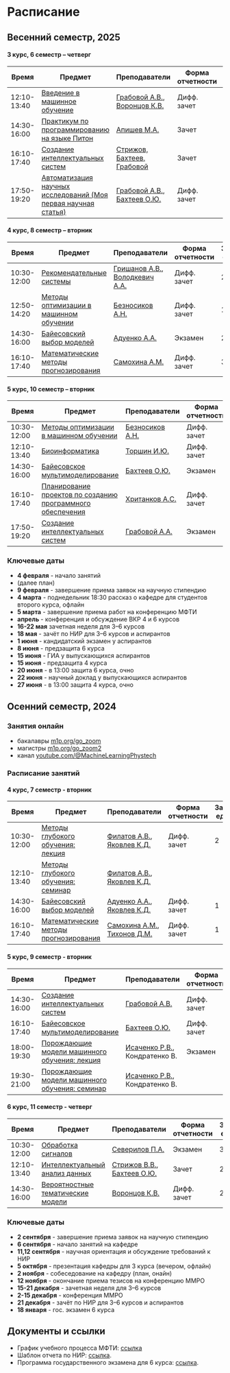 # Расписание 

## Весенний семестр, 2025

#### 3 курс, 6 семестр – четверг

| Время | Предмет  | Преподаватели  | Форма отчетности  | Зачетные единицы |
|---|---|---|---|---|
| 12:10-13:40 | [Введение в машинное обучение](/ru/course/introduction_machine_learning/index.html) | [Грабовой А.В.](/ru/people/grabovoy_av/index.html), [Воронцов К.В.](/ru/people/vorontsov_kv/index.html) | Дифф. зачет | 1 |
| 14:30-16:00 | [Практикум по программированию на языке Питон](https://github.com/MelLain/mipt-python) | [Апишев М.А.](people/apishev_ma/index.html) | Зачет | 1 |
| 16:10-17:40 | [Создание интеллектуальных систем](/ru/course/rnd_in_ai/index.html) | [Стрижов, Бахтеев, Грабовой](people/grabovoy_av/index.html) | Зачет | 1 |
| 17:50-19:20 | [Автоматизация научных исследований (Моя первая научная статья)](/ru/course/automation_scientific_research/index.html) | [Грабовой А.В.](/ru/people/grabovoy_av/index.html), [Бахтеев О.Ю.](/ru/people/bakhteev_oy/index.html) | Дифф. зачет | 1 |

#### 4 курс, 8 семестр – вторник

| Время | Предмет  | Преподаватели  | Форма отчетности  | Зачетные единицы |
|---|---|---|---|---|
| 10:30-12:00 | [Рекомендательные системы](/ru/course/recommender_systems/index.html) | [Гришанов А.В.](/ru/people/grishanov_av/index.html), [Володкевич А.А.](/ru/people/volodkevich_aa/index.html) | Дифф. зачет | 2 |
| 12:50-14:20 | [Методы оптимизации в машинном обучении](/ru/course/optimization_methods) | [Безносиков А.Н.](/ru/people/beznosikov_an) | Дифф. зачет | 1 | 
| 14:30-16:00 | [Байесовский выбор моделей](/ru/course/bayesian_model_selection/index.html) | [Адуенко А.А.](/ru/people/aduenko_aa/index.html) | Экзамен | 2 |
| 16:10-17:40 | [Математические методы прогнозирования](/ru/course/forecasting_methods/index.html) | [Самохина А.М.](/ru/people/samokhina_am/index.html) | Дифф. зачет | 3 |

#### 5 курс, 10 семестр – вторник

| Время | Предмет  | Преподаватели  | Форма отчетности  | Зачетные единицы |
|---|---|---|---|---|
| 10:30-12:00 | [Методы оптимизации в машинном обучении](/ru/course/optimization_methods) | [Безносиков А.Н.](/ru/people/beznosikov_an) | Дифф. зачет | 2 |
| 12:10-13:40 | [Биоинформатика](/ru/course/bioinformatics/index.html) | [Торшин И.Ю.](/ru/people/torshin_iy/index.html) | Дифф. зачет | 1 |
| 14:30-16:00 | [Байесовское мультимоделирование](/ru/course/bayesian_multimodeling/index.html) | [Бахтеев О.Ю.](/ru/people/bakhteev_oy/index.html) | Экзамен | 2 |
| 16:10-17:40 | [Планирование проектов по созданию программного обеспечения](/ru/course/software_engineering_data_analysis/index.html) | [Хританков А.С.](/ru/people/khritankov_as/index.html) | Дифф. зачет | 1 |
| 17:50-19:20 | [Создание интеллектуальных систем](/ru/course/rnd_in_ai/index.html) | [Грабовой А.А.](/ru/people/grabovoy_av/index.html) | Экзамен | 2 |

### Ключевые даты
 <!-- написать преподавателям -->
 <!-- уточник в деканате список курсов на этот семестр -->
 <!-- до начала поставить в таблицу и в вопросник от деканата наши курсы -->
- **4 февраля** - начало занятий
- (далее план)
- **9 февраля** - завершение приема заявок на научную стипендию
- **4 марта** - поднедельник 18:30 рассказ о кафедре для студентов второго курса, офлайн 
- **5 марта** - завершение приема работ на конференцию МФТИ
- **апрель** - конференция и обсуждение ВКР 4 и 6 курсов
- **16-22 мая** зачетная неделя для 3–6 курсов
- **18 мая** - зачёт по НИР для 3–6 курсов и аспирантов
- **1 июня** - кандидатский экзамен у аспирантов
- **8 июня** - предзащита 6 курса
- **15 июня** - ГИА у выпускающихся аспирантов
- **15 июня** - предзащита 4 курса
- **20 июня** - в 13:00 защита 6 курса, очно
- **22 июня** - научный доклад у выпускающихся аспирантов
- **27 июня** - в 13:00 защита 4 курса, очно

  
## Осенний  семестр, 2024

### Занятия онлайн
- бакалавры [m1p.org/go_zoom](https://m1p.org/go_zoom)
- магистры [m1p.org/go_zoom2](https://m1p.org/go_zoom2)
- канал [youtube.com/@MachineLearningPhystech](https://www.youtube.com/@MachineLearningPhystech)

### Расписание занятий

#### 4 курс, 7 семестр - вторник

| Время | Предмет  | Преподаватели  | Форма отчетности  | Зачетные единицы |
|---|---|---|---|---|
| 10:30-12:00 | [Методы глубокого обучения: лекция](/ru/course/deep_learning/index.html) | [Филатов А.В.](/ru/people/filatov_av/index.html), [Яковлев К.Д.](/ru/people/yakovlev_kd) | Дифф. зачет | 2 |
| 12:10-13:40 | [Методы глубокого обучения: семинар](/ru/course/deep_learning/index.html) | [Филатов А.В.](/ru/people/filatov_av/index.html), [Яковлев К.Д.](/ru/people/yakovlev_kd)|  |  |
| 14:30-16:00 | [Байесовский выбор моделей](/ru/course/bayesian_model_selection/index.html) | [Адуенко А.А.](/ru/people/aduenko_aa/index.html), [Яковлев К.Д.](/ru/people/yakovlev_kd) | Дифф. зачет | 1 |
| 16:10-17:40 | [Математические методы прогнозирования](/ru/course/forecasting_methods/index.html) | [Самохина А.М.](/ru/people/samokhina_am/index.html), [Тихонов Д.М.](/ru/people/tikhonov_dm) | Дифф. зачет | 1 |

#### 5 курс, 9 семестр - вторник

| Время | Предмет  | Преподаватели  | Форма отчетности | Зачетные единицы |
|---|---|---|---|---|
| 14:30-16:00 |  [Создание интеллектуальных систем](/ru/course/rnd_in_ai/index.html) | [Грабовой А.В.](/ru/people/grabovoy_av/index.html) | Дифф. зачет | 2 |
| 16:10-17:40 |  [Байесовское мультимоделирование](/ru/course/bayesian_multimodeling/index.html) | [Бахтеев О.Ю.](/ru/people/bakhteev_oy/index.html)| Дифф. зачет | 2 |
| 18:00-19:30 | [Порождающие модели машинного обучения: лекция](/ru/course/deep_generative_models/index.html) | [Исаченко Р.В.](/ru/people/isachenko_rv/index.html), Кондратенко В. | Экзамен | 3 |
| 19:30-21:00 | [Порождающие модели машинного обучения: семинар](/ru/course/deep_generative_models/index.html) | [Исаченко Р.В.](/ru/people/isachenko_rv/index.html), Кондратенко В. |  |  |

#### 6 курс, 11 семестр - четверг

| Время | Предмет  | Преподаватели  | Форма отчетности | Зачетные единицы |
|---|---|---|---|---|
| 10:30-12:00 | [Обработка сигналов](/ru/course/signal_processing/index.html) | [Северилов П.А.](/ru/people/severilov_pa/index.html) | Экзамен | 3 |
| 12:10-13:40 | [Интеллектуальный анализ данных](/ru/course/intellectual_data_analysis/index.html)  | [Стрижов В.В.](/ru/people/strijov_vv/index.html), [Бахтеев О.Ю.](/ru/people/bakhteev_oy/index.html) | Зачет | 2 |
| 14:30-16:00 | [Вероятностные тематические модели](/ru/course/probabilistic_topic_models/index.html) | [Воронцов К.В.](/ru/people/vorontsov_kv/index.html) | Дифф. зачет | 2 |


### Ключевые даты 
- **2 сентября** - завершение приема заявок на научную стипендию
- **6 сентября** - начало занятий на кафедре
- **11,12 сентября** - научная ориентация и обсуждение требований к НИР
- **5 октября** - презентация кафедры для 3 курса (вечером, офлайн)
- **2 ноября** - собеседование на кафедру (план, онайн)
- **12 ноября** - окончание приема тезисов на конференцию ММРО
- **15-21 декабря** - зачетная неделя для 3–6 курсов
- **2-15 декабря** - конференция ММРО
- **21 декабря** - зачёт по НИР для 3–6 курсов и аспирантов
- **18 января** - гос. экзамен 6 курса


## Документы и ссылки
- График учебного процесса МФТИ: [ссылка](https://mipt.ru/about/departments/uchebniy/schedule/study/)
- Шаблон отчета по НИР: [ссылка](https://docs.google.com/document/d/1XsYWC7isbiums9jqjzddHIkDjvxqKNvf/edit?usp=sharing).
- Программа государственного экзамена для 6 курса: [ссылка](https://docs.google.com/document/d/1KkePnIg2BOf_LHBLBbgRL0W4gqKtt1W0OhJSg43lR_Y/edit?usp=sharing).
